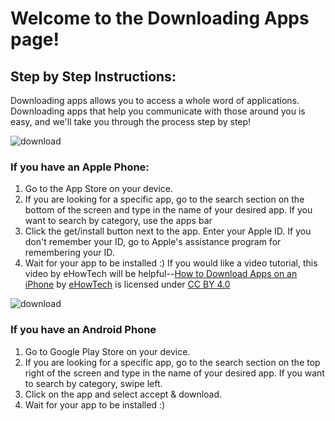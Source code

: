 # Welcome to the Downloading Apps page!

## Step by Step Instructions:
Downloading apps allows you to access a whole word of applications. Downloading apps that help you communicate with those around you is easy, and we'll take you through the process step by step!


![download](https://user-images.githubusercontent.com/62727019/77828135-abc82b80-70e7-11ea-9896-5e639e5dcc04.jpg)
### If you have an Apple Phone:
1. Go to the App Store on your device.
2. If you are looking for a specific app, go to the search section on the bottom of the screen and type in the name of your desired app. If you want to search by category, use the apps bar
3. Click the get/install button next to the app. Enter your Apple ID. If you don't remember your ID, go to Apple's assistance program for remembering your ID.
4. Wait for your app to be installed :)
If you would like a video tutorial, this video by eHowTech will be helpful--[How to Download Apps on an iPhone](https://www.youtube.com/watch?v=IYZzxpFMytg) by [eHowTech](https://www.youtube.com/channel/UCUkD16tN_ju1a5Qj6TOEjfg) is licensed under [CC BY 4.0](https://creativecommons.org/licenses/by-nc/4.0/)

![download](https://user-images.githubusercontent.com/62727019/77828161-c6020980-70e7-11ea-943e-3f4b4b9df975.png)
### If you have an Android Phone
1. Go to Google Play Store on your device.
2. If you are looking for a specific app, go to the search section on the top right of the screen and type in the name of your desired app. If you want to search by category, swipe left.
3. Click on the app and select accept & download. 
4. Wait for your app to be installed :)
